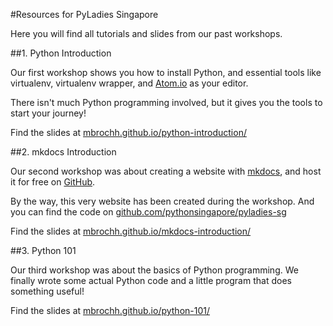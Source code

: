 #Resources for PyLadies Singapore

Here you will find all tutorials and slides from our past workshops.

##1. Python Introduction

Our first workshop shows you how to install Python, and essential tools like
virtualenv, virtualenv wrapper, and [Atom.io](https://atom.io/) as your editor.

There isn't much Python programming involved, but it gives you the tools to
start your journey!

Find the slides at [mbrochh.github.io/python-introduction/](http://mbrochh.github.io/python-introduction/)

##2. mkdocs Introduction

Our second workshop was about creating a website with
[mkdocs](http://www.mkdocs.org), and host it for free on
[GitHub](https://github.com).

By the way, this very website has been created during the workshop. And you can
find the code on
[github.com/pythonsingapore/pyladies-sg](https://github.com/pythonsingapore/pyladies-sg)

Find the slides at
[mbrochh.github.io/mkdocs-introduction/](http://mbrochh.github.io/mkdocs-introduction/)

##3. Python 101

Our third workshop was about the basics of Python programming. We finally wrote
some actual Python code and a little program that does something useful!

Find the slides at
[mbrochh.github.io/python-101/](http://mbrochh.github.io/python-101/)
